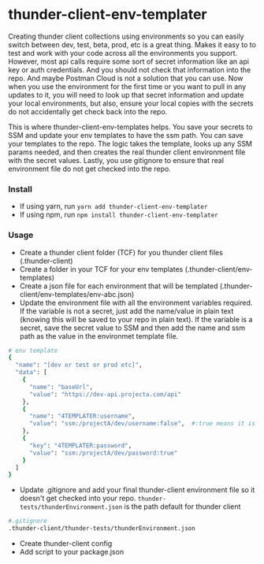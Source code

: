 # thunder-client-env-templater

Creating thunder client collections using environments so you can easily switch between dev, test, beta, prod, etc is a great thing. Makes it easy to to test and work with your code across all the environments you support. However, most api calls require some sort of secret information like an api key or auth credentials. And you should not check that information into the repo. And maybe Postman Cloud is not a solution that you can use. Now when you use the environment for the first time or you want to pull in any updates to it, you will need to look up that secret information and update your local environments, but also, ensure your local copies with the secrets do not accidentally get check back into the repo.

This is where thunder-client-env-templates helps. You save your secrets to SSM and update your env templates to have the ssm path. You can save your templates to the repo. The logic takes the template, looks up any SSM params needed, and then creates the real thunder client environment file with the secret values. Lastly, you use gitignore to ensure that real environment file do not get checked into the repo.

### Install

- If using yarn, run `yarn add thunder-client-env-templater`
- If using npm, run `npm install thunder-client-env-templater`

### Usage

- Create a thunder client folder (TCF) for you thunder client files (.thunder-client)
- Create a folder in your TCF for your env templates (.thunder-client/env-templates)
- Create a json file for each environment that will be templated (.thunder-client/env-templates/env-abc.json)
- Update the environment file with all the environment variables required. If the variable is not a secret, just add the name/value in plain text (knowing this will be saved to your repo in plain text). If the variable is a secret, save the secret value to SSM and then add the name and ssm path as the value in the environmet template file.

```bash
# env template
{
  "name": "[dev or test or prod etc]",
  "data": [
    {
      "name": "baseUrl",
      "value": "https://dev-api.projecta.com/api"
    },
    {
      "name": "4TEMPLATER:username",
      "value": "ssm:/projectA/dev/username:false",  #:true means it is encrypted ssm value; :false means it is not encrypted
    },
    {
      "key": "4TEMPLATER:password",
      "value": "ssm:/projectA/dev/password:true"
    }
  ]
}

```

- Update .gitignore and add your final thunder-client environment file so it doesn't get checked into your repo. `thunder-tests/thunderEnvironment.json` is the path default for thunder client

```bash
#.gitignore
.thunder-client/thunder-tests/thunderEnvironment.json
```

- Create thunder-client config
- Add script to your package.json
